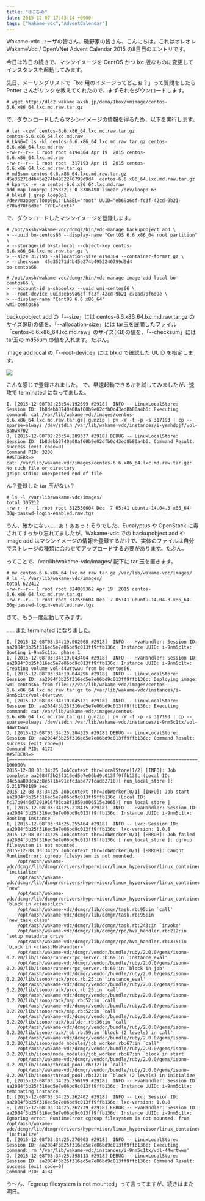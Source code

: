 ```yaml
---
title: "8にちめ"
date: 2015-12-07 17:43:14 +0900
tags: ["Wakame-vdc","AdventCalendar"]
---
```


Wakame-vdc ユーザの皆さん、磯野家の皆さん、こんにちは。これはオレオレ WakameVdc / OpenVNet Advent Calendar 2015 の8日目のエントリです。

今日は昨日の続きで、マシンイメージを CentOS かつ lxc 版なものに変更してインスタンスを起動してみます。

<!--more-->

先日、メーリングリストで「lxc 用のイメージってどこぉ？」って質問をしたら Potter さんがリンクを教えてくれたので、まずそれをダウンロードします。

    # wget http://dlc2.wakame.axsh.jp/demo/1box/vmimage/centos-6.6.x86_64.lxc.md.raw.tar.gz

で、ダウンロードしたらマシンイメージの情報を得るため、以下を実行します。

    # tar -xzvf centos-6.6.x86_64.lxc.md.raw.tar.gz 
    centos-6.6.x86_64.lxc.md.raw
    # LANG=C ls -kl centos-6.6.x86_64.lxc.md.raw.tar.gz centos-6.6.x86_64.lxc.md.raw
    -rw-r--r-- 1 root root 4194304 Apr 19  2015 centos-6.6.x86_64.lxc.md.raw
    -rw-r--r-- 1 root root  317193 Apr 19  2015 centos-6.6.x86_64.lxc.md.raw.tar.gz
    # md5sum centos-6.6.x86_64.lxc.md.raw.tar.gz
    45e35271d4b45e274b4952240799d9d4  centos-6.6.x86_64.lxc.md.raw.tar.gz
    # kpartx -v -a centos-6.6.x86_64.lxc.md.raw
    add map loop0p1 (253:2): 0 8386498 linear /dev/loop0 63
    # blkid | grep loop0p1
    /dev/mapper/loop0p1: LABEL="root" UUID="eb69a6cf-fc3f-42cd-9b21-c70ad78f6d9e" TYPE="ext4" 

で、ダウンロードしたマシンイメージを登録します。

    # /opt/axsh/wakame-vdc/dcmgr/bin/vdc-manage backupobject add \
    > --uuid bo-centos66 --display-name "CentOS 6.6 x86_64 root partition" \
    > --storage-id bkst-local --object-key centos-6.6.x86_64.lxc.md.raw.tar.gz \
    > --size 317193 --allocation-size 4194304 --container-format gz \
    > --checksum  45e35271d4b45e274b4952240799d9d4
    bo-centos66
    
    # /opt/axsh/wakame-vdc/dcmgr/bin/vdc-manage image add local bo-centos66 \
    > --account-id a-shpoolxx --uuid wmi-centos66 \
    > --root-device uuid:eb69a6cf-fc3f-42cd-9b21-c70ad78f6d9e \
    > --display-name "CentOS 6.6 x86_64"
    wmi-centos66

backupobject add の「--size」には centos-6.6.x86_64.lxc.md.raw.tar.gz のサイズ(KB)の値を、「--allocation-size」には tar玉を展開したファイル「centos-6.6.x86_64.lxc.md.raw」のサイズ(KB)の値を、「--checksum」にはtar玉の md5sum の値を入れます。たぶん。

image add local の「--root-device」には blkid で確認した UUID を指定します。

![](/images/wakame-vdc.adventcalendar.2015.1208-01.png )

こんな感じで登録されました。
で、早速起動できるかを試してみましたが、速攻で terminated になってました。

    I, [2015-12-08T02:23:54.192699 #2918]  INFO -- LinuxLocalStore: Session ID: 1b8debb3740a08af60b9e02dfb0c43ed8b80a4b6: Executing command: cat /var/lib/wakame-vdc/images/centos-6.6.x86_64.lxc.md.raw.tar.gz| gunzip | pv -W -f -p -s 317193 | cp --sparse=always /dev/stdin /var/lib/wakame-vdc/instances/i-ysmhdpjf/vol-8a0wk702
    D, [2015-12-08T02:23:54.209337 #2918] DEBUG -- LinuxLocalStore: Session ID: 1b8debb3740a08af60b9e02dfb0c43ed8b80a4b6: Command Result: success (exit code=0)
    Command PID: 3230
    ##STDERR=>
    cat: /var/lib/wakame-vdc/images/centos-6.6.x86_64.lxc.md.raw.tar.gz: No such file or directory 
    gzip: stdin: unexpected end of file

ん？登録した tar 玉がない？

    # ls -l /var/lib/wakame-vdc/images/
    total 305212
    -rw-r--r-- 1 root root 312530604 Dec  7 05:41 ubuntu-14.04.3-x86_64-30g-passwd-login-enabled.raw.tgz

うん、確かにない……あ！あぁっ！そうでした、Eucalyptus や OpenStack に毒されてすっかり忘れてましたが、Wakame-vdc での backupobject add や image add はマシンイメージの情報を登録するだけで、実体のファイルは自分でストレージの種類に合わせてアップロードする必要があります。たぶん。

ってことで、/var/lib/wakame-vdc/images/ 配下に tar 玉を置きます。

    # mv centos-6.6.x86_64.lxc.md.raw.tar.gz /var/lib/wakame-vdc/images/
    # ls -l /var/lib/wakame-vdc/images/
    total 622412
    -rw-r--r-- 1 root root 324805362 Apr 19  2015 centos-6.6.x86_64.lxc.md.raw.tar.gz
    -rw-r--r-- 1 root root 312530604 Dec  7 05:41 ubuntu-14.04.3-x86_64-30g-passwd-login-enabled.raw.tgz

さて、もう一度起動してみます。

……また terminated になりました。

    I, [2015-12-08T03:34:19.002068 #2918]  INFO -- HvaHandler: Session ID: aa2084f3b25f316ed5e7e06bd9c013ff9ffb136c: Instance UUID: i-9nm5c1tx: Booting i-9nm5c1tx: phase 1
    I, [2015-12-08T03:34:19.043404 #2918]  INFO -- HvaHandler: Session ID: aa2084f3b25f316ed5e7e06bd9c013ff9ffb136c: Instance UUID: i-9nm5c1tx: Creating volume vol-44wrtwwu from bo-centos66.
    I, [2015-12-08T03:34:19.044296 #2918]  INFO -- LinuxLocalStore: Session ID: aa2084f3b25f316ed5e7e06bd9c013ff9ffb136c: Deploying image: wmi-centos66 from file:///var/lib/wakame-vdc/images/centos-6.6.x86_64.lxc.md.raw.tar.gz to /var/lib/wakame-vdc/instances/i-9nm5c1tx/vol-44wrtwwu
    I, [2015-12-08T03:34:19.045121 #2918]  INFO -- LinuxLocalStore: Session ID: aa2084f3b25f316ed5e7e06bd9c013ff9ffb136c: Executing command: cat /var/lib/wakame-vdc/images/centos-6.6.x86_64.lxc.md.raw.tar.gz| gunzip | pv -W -f -p -s 317193 | cp --sparse=always /dev/stdin /var/lib/wakame-vdc/instances/i-9nm5c1tx/vol-44wrtwwu
    D, [2015-12-08T03:34:25.204525 #2918] DEBUG -- LinuxLocalStore: Session ID: aa2084f3b25f316ed5e7e06bd9c013ff9ffb136c: Command Result: success (exit code=0)
    Command PID: 4172
    ##STDERR=>
    [=====================================================================] 100000%
    2015-12-08 03:34:25 JobContext thr=LocalStore[1/2] [INFO]: Job complete aa2084f3b25f316ed5e7e06bd9c013ff9ffb136c (Local ID: 84c5aa808ca2c8e5716491cfc3abe77fcadb2710)[ run_local_store ]: 6.211798189 sec
    2015-12-08 03:34:25 JobContext thr=JobWorker[0/1] [INFO]: Job start aa2084f3b25f316ed5e7e06bd9c013ff9ffb136c (Local ID: fc17b9446d7201916f03da8f2859a006515e3065)[ run_local_store ]
    I, [2015-12-08T03:34:25.218415 #2918]  INFO -- HvaHandler: Session ID: aa2084f3b25f316ed5e7e06bd9c013ff9ffb136c: Instance UUID: i-9nm5c1tx: Booting instance
    I, [2015-12-08T03:34:25.255464 #2918]  INFO -- Lxc: Session ID: aa2084f3b25f316ed5e7e06bd9c013ff9ffb136c: lxc-version: 1.0.8
    2015-12-08 03:34:25 JobContext thr=JobWorker[0/1] [ERROR]: Job failed aa2084f3b25f316ed5e7e06bd9c013ff9ffb136c [ run_local_store ]: cgroup filesystem is not mounted.
    2015-12-08 03:34:25 JobContext thr=JobWorker[0/1] [ERROR]: Caught RuntimeError: cgroup filesystem is not mounted.
    	/opt/axsh/wakame-vdc/dcmgr/lib/dcmgr/drivers/hypervisor/linux_hypervisor/linux_container/lxc.rb:54:in `initialize'
    	/opt/axsh/wakame-vdc/dcmgr/lib/dcmgr/drivers/hypervisor/linux_hypervisor/linux_container/lxc.rb:162:in `new'
    	/opt/axsh/wakame-vdc/dcmgr/lib/dcmgr/drivers/hypervisor/linux_hypervisor/linux_container/lxc.rb:162:in `block in <class:Lxc>'
    	/opt/axsh/wakame-vdc/dcmgr/lib/dcmgr/task.rb:95:in `call'
    	/opt/axsh/wakame-vdc/dcmgr/lib/dcmgr/task.rb:95:in `new_task_class'
    	/opt/axsh/wakame-vdc/dcmgr/lib/dcmgr/task.rb:243:in `invoke'
    	/opt/axsh/wakame-vdc/dcmgr/lib/dcmgr/rpc/hva_handler.rb:212:in `setup_metadata_drive'
    	/opt/axsh/wakame-vdc/dcmgr/lib/dcmgr/rpc/hva_handler.rb:315:in `block in <class:HvaHandler>'
    	/opt/axsh/wakame-vdc/dcmgr/vendor/bundle/ruby/2.0.0/gems/isono-0.2.20/lib/isono/runner/rpc_server.rb:69:in `instance_eval'
    	/opt/axsh/wakame-vdc/dcmgr/vendor/bundle/ruby/2.0.0/gems/isono-0.2.20/lib/isono/runner/rpc_server.rb:69:in `block in job'
    	/opt/axsh/wakame-vdc/dcmgr/vendor/bundle/ruby/2.0.0/gems/isono-0.2.20/lib/isono/rack/proc.rb:25:in `instance_eval'
    	/opt/axsh/wakame-vdc/dcmgr/vendor/bundle/ruby/2.0.0/gems/isono-0.2.20/lib/isono/rack/proc.rb:25:in `call'
    	/opt/axsh/wakame-vdc/dcmgr/vendor/bundle/ruby/2.0.0/gems/isono-0.2.20/lib/isono/rack/map.rb:52:in `call'
    	/opt/axsh/wakame-vdc/dcmgr/vendor/bundle/ruby/2.0.0/gems/isono-0.2.20/lib/isono/rack/map.rb:52:in `call'
    	/opt/axsh/wakame-vdc/dcmgr/vendor/bundle/ruby/2.0.0/gems/isono-0.2.20/lib/isono/rack/builder.rb:36:in `call'
    	/opt/axsh/wakame-vdc/dcmgr/vendor/bundle/ruby/2.0.0/gems/isono-0.2.20/lib/isono/rack/job.rb:59:in `block (2 levels) in call'
    	/opt/axsh/wakame-vdc/dcmgr/vendor/bundle/ruby/2.0.0/gems/isono-0.2.20/lib/isono/node_modules/job_worker.rb:67:in `call'
    	/opt/axsh/wakame-vdc/dcmgr/vendor/bundle/ruby/2.0.0/gems/isono-0.2.20/lib/isono/node_modules/job_worker.rb:67:in `block in start'
    	/opt/axsh/wakame-vdc/dcmgr/vendor/bundle/ruby/2.0.0/gems/isono-0.2.20/lib/isono/thread_pool.rb:32:in `call'
    	/opt/axsh/wakame-vdc/dcmgr/vendor/bundle/ruby/2.0.0/gems/isono-0.2.20/lib/isono/thread_pool.rb:32:in `block (2 levels) in initialize'
    I, [2015-12-08T03:34:25.256199 #2918]  INFO -- HvaHandler: Session ID: aa2084f3b25f316ed5e7e06bd9c013ff9ffb136c: Instance UUID: i-9nm5c1tx: teminating instance
    I, [2015-12-08T03:34:25.262402 #2918]  INFO -- Lxc: Session ID: aa2084f3b25f316ed5e7e06bd9c013ff9ffb136c: lxc-version: 1.0.8
    E, [2015-12-08T03:34:25.262739 #2918] ERROR -- HvaHandler: Session ID: aa2084f3b25f316ed5e7e06bd9c013ff9ffb136c: Instance UUID: i-9nm5c1tx: Ignoring error: RuntimeError cgroup filesystem is not mounted. from /opt/axsh/wakame-vdc/dcmgr/lib/dcmgr/drivers/hypervisor/linux_hypervisor/linux_container/lxc.rb:54:in `initialize'
    I, [2015-12-08T03:34:25.270003 #2918]  INFO -- LinuxLocalStore: Session ID: aa2084f3b25f316ed5e7e06bd9c013ff9ffb136c: Executing command: rm '/var/lib/wakame-vdc/instances/i-9nm5c1tx/vol-44wrtwwu'
    D, [2015-12-08T03:34:25.398113 #2918] DEBUG -- LinuxLocalStore: Session ID: aa2084f3b25f316ed5e7e06bd9c013ff9ffb136c: Command Result: success (exit code=0)
    Command PID: 4184

う〜ん、「cgroup filesystem is not mounted」って言ってますが、続きはまた明日。

